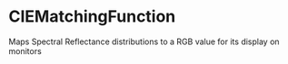 # CIEMatchingFunction
Maps Spectral Reflectance distributions to a RGB value for its display on monitors
